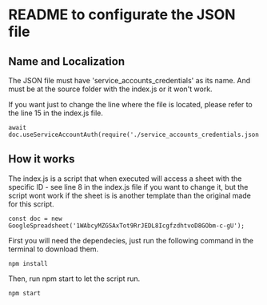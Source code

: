 # README to configurate the JSON file

## Name and Localization
The JSON file must have 'service_accounts_credentials' as its name. And must be at the source folder with the index.js or it won't work.

If you want just to change the line where the file is located, please refer to the line 15 in the index.js file.

```
await doc.useServiceAccountAuth(require('./service_accounts_credentials.json'));
```

## How it works

The index.js is a script that when executed will access a sheet with the specific ID - see line 8 in the index.js file if you want to change it, but the script wont work if the sheet is is another template than the original made for this script. 

```
const doc = new GoogleSpreadsheet('1WAbcyMZGSAxTot9RrJEDL8IcgfzdhtvoD8GObm-c-gU');
```

First you will need the dependecies, just run the following command in the terminal to download them.

```
npm install
```

Then, run npm start to let the script run.

```
npm start
```
